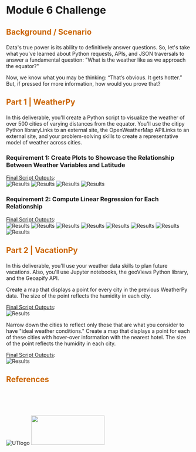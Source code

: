 # Module 6 Challenge

## <p style="color:#CC6600">Background / Scenario</p> 
Data's true power is its ability to definitively answer questions. So, let's take what you've learned about Python requests, APIs, and JSON traversals to answer a fundamental question: "What is the weather like as we approach the equator?"

Now, we know what you may be thinking: “That’s obvious. It gets hotter.” But, if pressed for more information, how would you prove that?
<br>

## <p style="color:#CC6600">Part 1 | WeatherPy</p> 

In this deliverable, you'll create a Python script to visualize the weather of over 500 cities of varying distances from the equator. You'll use the citipy Python libraryLinks to an external site, the OpenWeatherMap APILinks to an external site, and your problem-solving skills to create a representative model of weather across cities.

### Requirement 1: Create Plots to Showcase the Relationship Between Weather Variables and Latitude

<ins>Final Script Outputs</ins>:<img src="Images/uta_icon_checkmark.svg" width="30" height="12">  <br>
![Results](output_data/Fig1.png)
![Results](output_data/Fig2.png)
![Results](output_data/Fig3.png)
![Results](output_data/Fig4.png)
<br>

### Requirement 2: Compute Linear Regression for Each Relationship

<ins>Final Script Outputs</ins>:<img src="Images/uta_icon_checkmark.svg" width="30" height="12">  <br>
![Results](output_data/Fig5.png)
![Results](output_data/Fig6.png)
![Results](output_data/Fig7.png)
![Results](output_data/Fig8.png)
![Results](output_data/Fig9.png)
![Results](output_data/Fig10.png)
![Results](output_data/Fig11.png)
![Results](output_data/Fig12.png)
<br>

## <p style="color:#CC6600">Part 2 | VacationPy</p> 

In this deliverable, you'll use your weather data skills to plan future vacations. Also, you'll use Jupyter notebooks, the geoViews Python library, and the Geoapify API.

Create a map that displays a point for every city in the previous WeatherPy data. The size of the point reflects the humidity in each city.

<ins>Final Script Outputs</ins>:<img src="Images/uta_icon_checkmark.svg" width="30" height="12">  <br>
![Results](output_data/Fig13.png)
<br>

Narrow down the cities to reflect only those that are what you consider to have "ideal weather conditions." Create a map that displays a point for each of these cities with hover-over information with the nearest hotel. The size of the point reflects the humidity in each city.

<ins>Final Script Outputs</ins>:<img src="Images/uta_icon_checkmark.svg" width="30" height="12">  <br>
![Results](output_data/Fig14.png)
<br>

## <p style="color:#CC6600">References</p>

<br>
<br>
<br>

![UTlogo](images/utaustin-mccombs.png)      <img src="Images/edx-logo-elm.svg" width="200" height="80"> 

